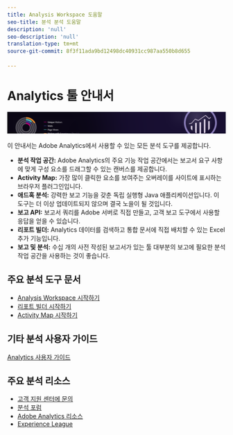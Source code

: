 ```yaml
---
title: Analysis Workspace 도움말
seo-title: 분석 분석 도움말
description: 'null'
seo-description: 'null'
translation-type: tm+mt
source-git-commit: 8f3f11ada9bd12498dc40931cc987aa550b8d655

---
```



# Analytics 툴 안내서

![배너](../../assets/doc_banner_analyze.png)

이 안내서는 Adobe Analytics에서 사용할 수 있는 모든 분석 도구를 제공합니다.

* **분석 작업 공간:** Adobe Analytics의 주요 기능 작업 공간에서는 보고서 요구 사항에 맞게 구성 요소를 드래그할 수 있는 캔버스를 제공합니다.
* **Activity Map:** 가장 많이 클릭한 요소를 보여주는 오버레이를 사이트에 표시하는 브라우저 플러그인입니다.
* **애드혹 분석:** 강력한 보고 기능을 갖춘 독립 실행형 Java 애플리케이션입니다. 이 도구는 더 이상 업데이트되지 않으며 결국 노을이 될 것입니다.
* **보고 API:** 보고서 쿼리를 Adobe 서버로 직접 만들고, 고객 보고 도구에서 사용할 응답을 얻을 수 있습니다.
* **리포트 빌더:** Analytics 데이터를 검색하고 통합 문서에 직접 배치할 수 있는 Excel 추가 기능입니다.
* **보고 및 분석:** 수십 개의 사전 작성된 보고서가 있는 툴 대부분의 보고에 필요한 분석 작업 공간을 사용하는 것이 좋습니다.

## 주요 분석 도구 문서

* [Analysis Workspace 시작하기](analysis-workspace/home.md)
* [리포트 빌더 시작하기](report-builder/home.md)
* [Activity Map 시작하기](activity-map/activity-map.md)

## 기타 분석 사용자 가이드

[Analytics 사용자 가이드](/help/landing/home.md)

## 주요 분석 리소스

* [고객 지원 센터에 문의](https://helpx.adobe.com/contact/enterprise-support.ec.html)
* [분석 포럼](https://forums.adobe.com/community/experience-cloud/analytics-cloud/analytics)
* [Adobe Analytics 리소스](https://forums.adobe.com/message/10660755)
* [Experience League](https://landing.adobe.com/experience-league/)
